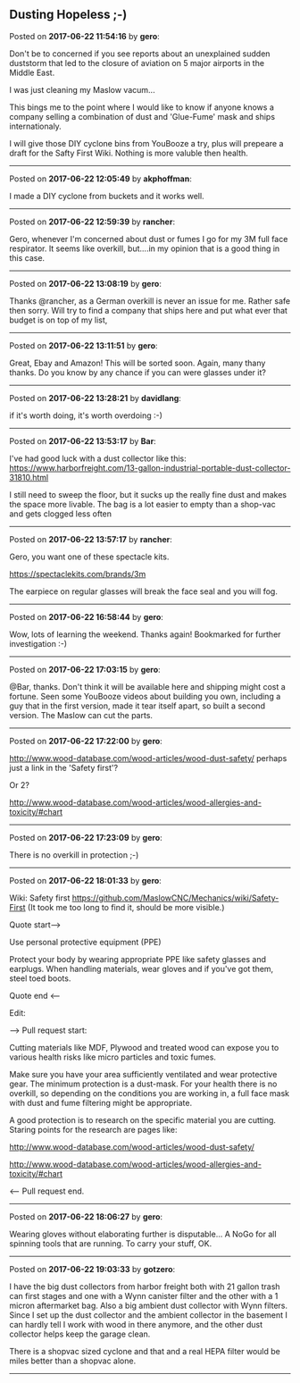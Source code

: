 ## Dusting Hopeless ;-)
Posted on **2017-06-22 11:54:16** by **gero**:

Don't be to concerned if you see reports about an unexplained sudden duststorm that led to the closure of aviation on 5 major airports in the Middle East.

I was just cleaning my Maslow vacum...

This bings me to the point where I would like to know if anyone knows a company selling a combination of dust and 'Glue-Fume' mask and ships internationaly.

I will give those DIY cyclone bins from YouBooze a try, plus will prepeare a draft for the Safty First Wiki. Nothing is more valuble then health.

---

Posted on **2017-06-22 12:05:49** by **akphoffman**:

I made a DIY cyclone from buckets and it works well.

---

Posted on **2017-06-22 12:59:39** by **rancher**:

Gero, whenever I'm concerned about dust or fumes I go for my 3M full face respirator.  It seems like overkill, but....in my opinion that is a good thing in this case.

---

Posted on **2017-06-22 13:08:19** by **gero**:

Thanks @rancher, as a German overkill is never an issue for me. Rather safe then sorry. Will try to find a company that ships here and put what ever that budget is on top of my list,

---

Posted on **2017-06-22 13:11:51** by **gero**:

Great, Ebay and Amazon! This will be sorted soon. Again, many thany thanks. Do you know by any chance if you can were glasses under it?

---

Posted on **2017-06-22 13:28:21** by **davidlang**:

if it's worth doing, it's worth overdoing :-)

---

Posted on **2017-06-22 13:53:17** by **Bar**:

I've had good luck with a dust collector like this: https://www.harborfreight.com/13-gallon-industrial-portable-dust-collector-31810.html



I still need to sweep the floor, but it sucks up the really fine dust and makes the space more livable. The bag is a lot easier to empty than a shop-vac and gets clogged less often

---

Posted on **2017-06-22 13:57:17** by **rancher**:

Gero, you want one of these spectacle kits.  



https://spectaclekits.com/brands/3m



  The earpiece on regular glasses will break the face seal and you will fog.

---

Posted on **2017-06-22 16:58:44** by **gero**:

Wow, lots of learning the weekend. Thanks again! Bookmarked for further investigation :-)

---

Posted on **2017-06-22 17:03:15** by **gero**:

@Bar, thanks. Don't think it will be available here and shipping might cost a fortune. Seen some YouBooze videos about building you own, including a guy that in the first version, made it tear itself apart, so built a second version. The Maslow can cut the parts.

---

Posted on **2017-06-22 17:22:00** by **gero**:

http://www.wood-database.com/wood-articles/wood-dust-safety/ perhaps just a link in the 'Safety first'?

Or 2?

http://www.wood-database.com/wood-articles/wood-allergies-and-toxicity/#chart

---

Posted on **2017-06-22 17:23:09** by **gero**:

There is no overkill in protection ;-)

---

Posted on **2017-06-22 18:01:33** by **gero**:

Wiki: Safety first https://github.com/MaslowCNC/Mechanics/wiki/Safety-First (It took me too long to find it, should be more visible.)

Quote start-->

Use personal protective equipment (PPE)



Protect your body by wearing appropriate PPE like safety glasses and earplugs. When handling materials, wear gloves and if you've got them, steel toed boots.

Quote end <--



Edit:

--> Pull request start:

Cutting materials like MDF, Plywood and treated wood can expose you to various health risks like micro particles and toxic fumes.

Make sure you have your area sufficiently ventilated and wear protective gear. The minimum protection is a dust-mask. For your health there is no overkill, so depending on the conditions you are working in, a full face mask with dust and fume filtering might be appropriate.

A good protection is to research on the specific material you are cutting. Staring points for the research are pages like:

http://www.wood-database.com/wood-articles/wood-dust-safety/

http://www.wood-database.com/wood-articles/wood-allergies-and-toxicity/#chart

<-- Pull request end.

---

Posted on **2017-06-22 18:06:27** by **gero**:

Wearing gloves without elaborating further is disputable... A NoGo for all spinning tools that are running. To carry your stuff, OK.

---

Posted on **2017-06-22 19:03:33** by **gotzero**:

I have the big dust collectors from harbor freight both with 21 gallon trash can first stages and one with a Wynn canister filter and the other with a 1 micron aftermarket bag. Also a big ambient dust collector with Wynn filters. Since I set up the dust collector and the ambient collector in the basement I can hardly tell I work with wood in there anymore, and the other dust collector helps keep the garage clean. 



There is a shopvac sized cyclone and that and a real HEPA filter would be miles better than a shopvac alone.

---

